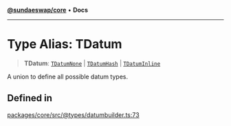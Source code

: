 [**@sundaeswap/core**](../../README.md) • **Docs**

***

# Type Alias: TDatum

> **TDatum**: [`TDatumNone`](TDatumNone.md) \| [`TDatumHash`](TDatumHash.md) \| [`TDatumInline`](TDatumInline.md)

A union to define all possible datum types.

## Defined in

[packages/core/src/@types/datumbuilder.ts:73](https://github.com/SundaeSwap-finance/sundae-sdk/blob/main/packages/core/src/@types/datumbuilder.ts#L73)
